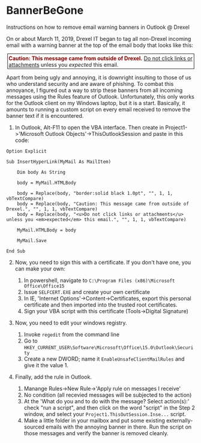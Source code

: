 # BannerBeGone
Instructions on how to remove email warning banners in Outlook @ Drexel

On or about March 11, 2019, Drexel IT began to tag all non-Drexel incoming email with a warning banner at the top of the email body that looks like this:

<div style="border:solid black 1.0pt;margin-left:2.0pt;margin-top:2.0pt;margin-right:2.0pt;margin-bottom:6.0pt">
<p style="margin:2.0pt"><b><span style="color:maroon">Caution: This message came from outside of Drexel.</span></b>
<u>Do not click links or attachments</u> unless you <em>expected</em> this email.</p>
</div>

Apart from being ugly and annoying, it is downright insulting to those of us who understand security and are aware of phishing.  To combat this annoyance, I figured out a way to strip these banners from all incoming messages using the Rules feature of Outlook.  Unfortunately, this only works for the Outlook client on my Windows laptop, but it is a start.  Basically, it amounts to running a custom script on every email received to remove the banner text if it is encountered.

1. In Outlook, Alt-F11 to open the VBA interface.  Then create in Project1->'Microsoft Outlook Objects'->ThisOutlookSession and paste in this code:

```
Option Explicit

Sub InsertHyperLink(MyMail As MailItem)

    Dim body As String

    body = MyMail.HTMLBody

    body = Replace(body, "border:solid black 1.0pt", "", 1, 1, vbTextCompare)
    body = Replace(body, "Caution: This message came from outside of Drexel.", "", 1, 1, vbTextCompare)
    body = Replace(body, "<u>Do not click links or attachments</u> unless you <em>expected</em> this email.", "", 1, 1, vbTextCompare)

    MyMail.HTMLBody = body

    MyMail.Save

End Sub
```

2. Now, you need to sign this with a certificate.  If you don't have one, you can make your own:
   1. In powershell, navigate to `C:\Program Files (x86)\Microsoft Office\Office15`
   2. Issue `SELFCERT.EXE` and create your own certificate
   3. In IE, 'Internet Options'->Content->Certificates, export this personal certificate and then imported into the trusted root certificates.
   4. Sign your VBA script with this certificate (Tools->Digital Signature)

3. Now, you need to edit your windows registry.  
   1. Invoke `regedit` from the command line
   2. Go to `HKEY_CURRENT_USER\Software\Microsoft\Office\15.0\Outlook\Security`
   3. Create a new DWORD; name it `EnableUnsafeClientMailRules` and give it the value 1.

4. Finally, add the rule in Outlook.
   1. Manange Rules->New Rule->'Apply rule on messages I receive'
   2. No condition (all recevied messages will be subjected to the action)
   3. At the 'What do you and to do with the message? Select action(s):' check "run a script", and then click on the word "script" in the Step 2 window, and select your `Project1.ThisOutSession.Inse...` script.
   4. Make a little folder in your mailbox and put some existing externally-sourced emails with the annoying banner in there.   Run the script on those messages and verify the banner is removed cleanly.

